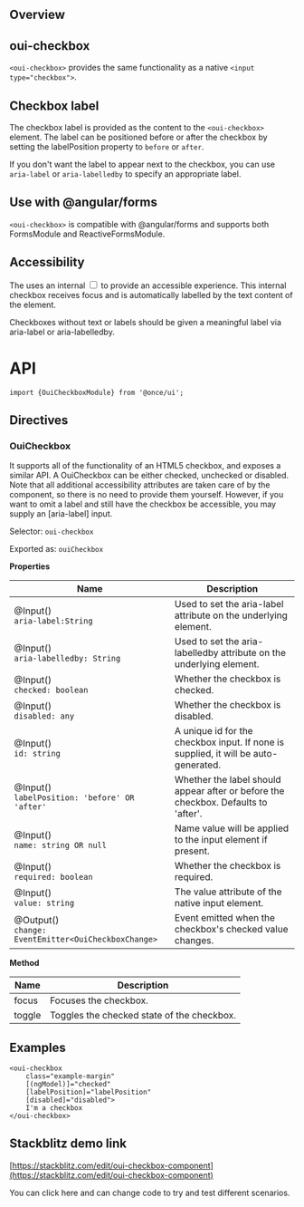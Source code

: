 ## Overview

## oui-checkbox

`<oui-checkbox>` provides the same functionality as a native `<input type="checkbox">`.

## Checkbox label

The checkbox label is provided as the content to the `<oui-checkbox>` element. The label can be positioned before or after the checkbox by setting the labelPosition property to `before` or `after`.

If you don't want the label to appear next to the checkbox, you can use `aria-label` or `aria-labelledby` to specify an appropriate label.

## Use with @angular/forms

`<oui-checkbox>` is compatible with @angular/forms and supports both FormsModule and ReactiveFormsModule.

## Accessibility

The <oui-checkbox> uses an internal <input type="checkbox"> to provide an accessible experience. This internal checkbox receives focus and is automatically labelled by the text content of the <oui-checkbox> element.

Checkboxes without text or labels should be given a meaningful label via aria-label or aria-labelledby.

# API

```
import {OuiCheckboxModule} from '@once/ui';
```

## Directives

### OuiCheckbox

It supports all of the functionality of an HTML5 checkbox, and exposes a similar API. A OuiCheckbox can be either checked, unchecked or disabled. Note that all additional accessibility attributes are taken care of by the component, so there is no need to provide them yourself. However, if you want to omit a label and still have the checkbox be accessible, you may supply an [aria-label] input.

Selector: `oui-checkbox`

Exported as: `ouiCheckbox`

**Properties**
<br/>

| Name                                                     | Description                                                                         |
|----------------------------------------------------------|-------------------------------------------------------------------------------------|
| @Input() <br/>`aria-label:String`                        | Used to set the aria-label attribute on the underlying element.                     |
| @Input() <br/>`aria-labelledby: String`                  | Used to set the aria-labelledby attribute on the underlying element.                |
| @Input() <br/>`checked: boolean`                         | Whether the checkbox is checked.                                                    |
| @Input() <br/>`disabled: any`                            | Whether the checkbox is disabled.                                                   |
| @Input() <br/>`id: string`                               | A unique id for the checkbox input. If none is supplied, it will be auto-generated. |
| @Input() <br/>`labelPosition: 'before' OR 'after'`       | Whether the label should appear after or before the checkbox. Defaults to 'after'.  |
| @Input() <br/>`name: string OR null`                     | Name value will be applied to the input element if present.                         |
| @Input() <br/>`required: boolean`                        | Whether the checkbox is required.                                                   |
| @Input() <br/>`value: string`                            | The value attribute of the native input element.                                    |
| @Output() <br/>`change: EventEmitter<OuiCheckboxChange>` | Event emitted when the checkbox's checked value changes.                            |

**Method**
<br/>

| Name   | Description                                |
|--------|--------------------------------------------|
| focus  | Focuses the checkbox.                      |
| toggle | Toggles the checked state of the checkbox. |

## Examples

```
<oui-checkbox
    class="example-margin"
    [(ngModel)]="checked"
    [labelPosition]="labelPosition"
    [disabled]="disabled">
    I'm a checkbox
</oui-checkbox>
```

## Stackblitz demo link

[https://stackblitz.com/edit/oui-checkbox-component](https://stackblitz.com/edit/oui-checkbox-component)

You can click here and can change code to try and test different scenarios.
